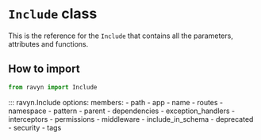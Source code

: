 # **`Include`** class

This is the reference for the `Include` that contains all the parameters,
attributes and functions.

## How to import

```python
from ravyn import Include
```

::: ravyn.Include
    options:
        members:
            - path
            - app
            - name
            - routes
            - namespace
            - pattern
            - parent
            - dependencies
            - exception_handlers
            - interceptors
            - permissions
            - middleware
            - include_in_schema
            - deprecated
            - security
            - tags
